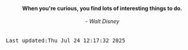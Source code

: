 
<div align="center"><b><span>When you're curious, you find lots of interesting things to do.</span></b><br><br><i> - Walt Disney</i></div>
<br><br><kbd>Last updated:Thu Jul 24 12:17:32 2025</kbd>